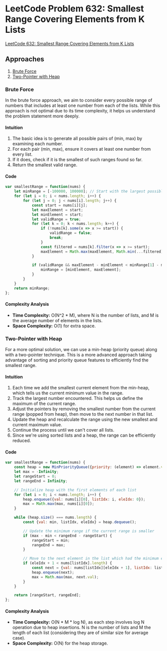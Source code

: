 # LeetCode Problem 632: Smallest Range Covering Elements from K Lists

[LeetCode 632: Smallest Range Covering Elements from K Lists](https://leetcode.com/problems/smallest-range-covering-elements-from-k-lists/)

## Approaches

1. [Brute Force](#brute-force)
2. [Two-Pointer with Heap](#two-pointer-with-heap)

### Brute Force

In the brute force approach, we aim to consider every possible range of numbers that includes at least one number from each of the lists. While this approach is not optimal due to its time complexity, it helps us understand the problem statement more deeply.

#### Intuition

1. The basic idea is to generate all possible pairs of (min, max) by examining each number.
2. For each pair (min, max), ensure it covers at least one number from every list.
3. If it does, check if it is the smallest of such ranges found so far.
4. Return the smallest valid range.

#### Code

```javascript
var smallestRange = function(nums) {
    let minRange = [-100000, 100000]; // Start with the largest possible range
    for (let i = 0; i < nums.length; i++) {
        for (let j = 0; j < nums[i].length; j++) {
            const start = nums[i][j];
            let maxElement = start;
            let minElement = start;
            let validRange = true;
            for (let k = 0; k < nums.length; k++) {
                if (!nums[k].some(x => x >= start)) {
                    validRange = false;
                    break;
                }
                const filtered = nums[k].filter(x => x >= start);
                maxElement = Math.max(maxElement, Math.min(...filtered));
            }

            if (validRange && maxElement - minElement < minRange[1] - minRange[0]) {
                minRange = [minElement, maxElement];
            }
        }
    }
    return minRange;
};
```

#### Complexity Analysis

- **Time Complexity:** O(N^2 * M), where N is the number of lists, and M is the average number of elements in the lists. 
- **Space Complexity:** O(1) for extra space.

### Two-Pointer with Heap

For a more optimal solution, we can use a min-heap (priority queue) along with a two-pointer technique. This is a more advanced approach taking advantage of sorting and priority queue features to efficiently find the smallest range.

#### Intuition

1. Each time we add the smallest current element from the min-heap, which tells us the current minimum value in the range.
2. Track the largest number encountered. This helps us define the maximum of the current range.
3. Adjust the pointers by removing the smallest number from the current range (popped from heap), then move to the next number in that list.
4. Update the heap and recalculate the range using the new smallest and current maximum value.
5. Continue the process until we can't cover all lists.
6. Since we're using sorted lists and a heap, the range can be efficiently reduced.

#### Code

```javascript
var smallestRange = function(nums) {
    const heap = new MinPriorityQueue({priority: (element) => element.val});
    let max = -Infinity;
    let rangeStart = 0;
    let rangeEnd = Infinity;

    // Initialize heap with the first elements of each list
    for (let i = 0; i < nums.length; i++) {
        heap.enqueue({val: nums[i][0], listIdx: i, eleIdx: 0});
        max = Math.max(max, nums[i][0]);
    }

    while (heap.size() === nums.length) {
        const {val: min, listIdx, eleIdx} = heap.dequeue();

        // Update the minimum range if the current range is smaller
        if (max - min < rangeEnd - rangeStart) {
            rangeStart = min;
            rangeEnd = max;
        }

        // Move to the next element in the list which had the minimum element
        if (eleIdx + 1 < nums[listIdx].length) {
            const next = {val: nums[listIdx][eleIdx + 1], listIdx: listIdx, eleIdx: eleIdx + 1};
            heap.enqueue(next);
            max = Math.max(max, next.val);
        }
    }

    return [rangeStart, rangeEnd];
};
```

#### Complexity Analysis

- **Time Complexity:** O(N * M * log N), as each step involves log N operation due to heap insertions. N is the number of lists and M the length of each list (considering they are of similar size for average case).
- **Space Complexity:** O(N) for the heap storage.

